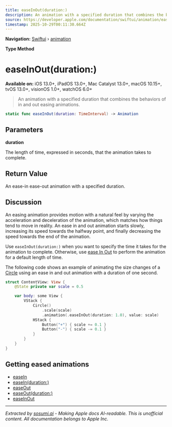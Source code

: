 ```yaml
---
title: easeInOut(duration:)
description: An animation with a specified duration that combines the behaviors of in and out easing animations.
source: https://developer.apple.com/documentation/swiftui/animation/easeinout(duration:)
timestamp: 2025-10-29T00:11:30.664Z
---
```


**Navigation:** [Swiftui](/documentation/swiftui) › [animation](/documentation/swiftui/animation)

**Type Method**

# easeInOut(duration:)

**Available on:** iOS 13.0+, iPadOS 13.0+, Mac Catalyst 13.0+, macOS 10.15+, tvOS 13.0+, visionOS 1.0+, watchOS 6.0+

> An animation with a specified duration that combines the behaviors of in and out easing animations.

```swift
static func easeInOut(duration: TimeInterval) -> Animation
```

## Parameters

**duration**

The length of time, expressed in seconds, that the animation takes to complete.



## Return Value

An ease-in ease-out animation with a specified duration.

## Discussion

An easing animation provides motion with a natural feel by varying the acceleration and deceleration of the animation, which matches how things tend to move in reality. An ease in and out animation starts slowly, increasing its speed towards the halfway point, and finally decreasing the speed towards the end of the animation.

Use `easeInOut(duration:)` when you want to specify the time it takes for the animation to complete. Otherwise, use [ease In Out](/documentation/swiftui/animation/easeinout) to perform the animation for a default length of time.

The following code shows an example of animating the size changes of a [Circle](/documentation/swiftui/circle) using an ease in and out animation with a duration of one second.

```swift
struct ContentView: View {
    @State private var scale = 0.5

    var body: some View {
        VStack {
            Circle()
                .scale(scale)
                .animation(.easeInOut(duration: 1.0), value: scale)
            HStack {
                Button("+") { scale += 0.1 }
                Button("-") { scale -= 0.1 }
            }
        }
    }
}
```

## Getting eased animations

- [easeIn](/documentation/swiftui/animation/easein)
- [easeIn(duration:)](/documentation/swiftui/animation/easein(duration:))
- [easeOut](/documentation/swiftui/animation/easeout)
- [easeOut(duration:)](/documentation/swiftui/animation/easeout(duration:))
- [easeInOut](/documentation/swiftui/animation/easeinout)

---

*Extracted by [sosumi.ai](https://sosumi.ai) - Making Apple docs AI-readable.*
*This is unofficial content. All documentation belongs to Apple Inc.*
